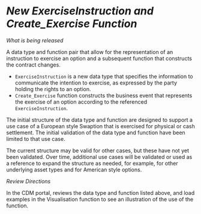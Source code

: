 # *New ExerciseInstruction and Create_Exercise Function*

_What is being released_

A data type and function pair that allow for the representation of an instruction to exercise an option and a subsequent function that constructs the contract changes.

- `ExerciseInstruction` is a new data type that specifies the information to communicate the intention to exercise, as expressed by the party holding the rights to an option.
- `Create_Exercise` function constructs the business event that represents the exercise of an option according to the referenced `ExerciseInstruction`.

The initial structure of the data type and function are designed to support a use case of a European style Swaption that is exercised for physical or cash settlement. The initial validation of the data type and function have been limited to that use case.
 
The current structure may be valid for other cases, but these have not yet been validated. Over time, additional use cases will be validated or used as a reference to expand the structure as needed, for example, for other underlying asset types and for American style options.

_Review Directions_

In the CDM portal, reviews the data type and function listed above, and load examples in the Visualisation function to see an illustration of the use of the function.